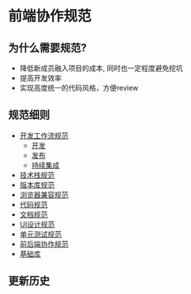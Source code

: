 # 前端协作规范

## 为什么需要规范?

- 降低新成员融入项目的成本, 同时也一定程度避免挖坑
- 提高开发效率
- 实现高度统一的代码风格，方便review

## 规范细则

- [开发工作流规范](development.md)
  - [开发](development.md#开发)
  - [发布](development.md#发布工作流)
  - [持续集成](development.md#持续集成)
- [技术栈规范](tech-stack.md)
- [版本库规范](repo.md)
- [浏览器兼容规范](browser-compatibility.md)
- [代码规范](code.md)
- [文档规范](doc.md)
- [UI设计规范](ui-design.md)
- [单元测试规范](unit-test.md)
- [前后端协作规范](backend.md)
- [基础库](library.md)

## 更新历史